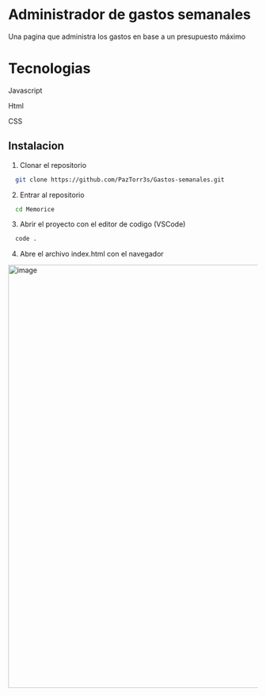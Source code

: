 # Administrador de gastos semanales

Una pagina que administra los gastos en base a un presupuesto máximo

# Tecnologias

Javascript

Html

CSS

## Instalacion

1. Clonar el repositorio

```bash
  git clone https://github.com/PazTorr3s/Gastos-semanales.git
```

2. Entrar al repositorio

```bash
  cd Memorice
```

3. Abrir el proyecto con el editor de codigo (VSCode)
```bash
  code .
```
4. Abre el archivo index.html con el navegador

<img width="1222" height="855" alt="image" src="https://github.com/user-attachments/assets/6c96e614-e9b2-43e8-9fa3-71437157e8f8" />

